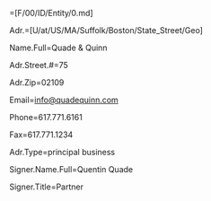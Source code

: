=[F/00/ID/Entity/0.md]

Adr.=[U/at/US/MA/Suffolk/Boston/State_Street/Geo]

Name.Full=Quade & Quinn

Adr.Street.#=75

Adr.Zip=02109

Email=info@quadequinn.com

Phone=617.771.6161

Fax=617.771.1234

Adr.Type=principal business 

Signer.Name.Full=Quentin Quade

Signer.Title=Partner